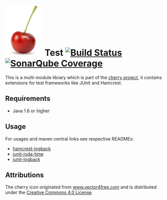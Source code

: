 # ![cherry-logo](https://raw.githubusercontent.com/codereligion/cherry/master/small-cherry.png) Test [![Build Status](https://ssl.webpack.de/secure-jenkins.codereligion.com/buildStatus/icon?job=codereligion-cherry-test-master-build-flow)](http://jenkins.codereligion.com/view/codereligion-cherry-test/job/codereligion-cherry-test-master-build-flow/) [![SonarQube Coverage](https://img.shields.io/sonar/http/sonar.codereligion.com/com.codereligion:codereligion-cherry-test/coverage.svg?style=plastic)](http://sonar.codereligion.com/dashboard/index/544)

This is a multi-module library which is part of the [cherry project](https://github.com/codereligion/cherry), it contains extensions for test frameworks like JUnit and Hamcrest.

## Requirements
* Java 1.6 or higher

## Usage
For usages and maven central links see respective READMEs:
* [hamcrest-logback](https://github.com/codereligion/cherry-test/blob/master/hamcrest-logback/README.md)
* [junit-joda-time](https://github.com/codereligion/cherry-test/blob/master/junit-joda-time/README.md)
* [junit-logback](https://github.com/codereligion/cherry-test/blob/master/junit-logback/README.md)

## Attributions
The cherry icon originated from www.vector4free.com and is distributed under the [Creative Commons 4.0 License](http://creativecommons.org/licenses/by/4.0/)
